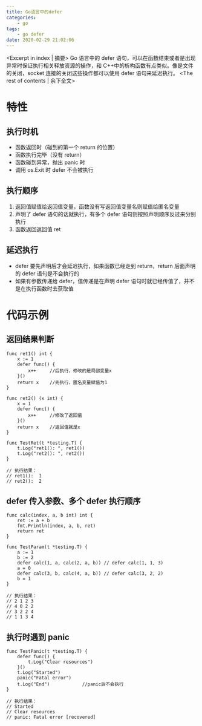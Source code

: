 ```yaml
---
title: Go语言中的defer
categories:
    - go
tags:
    - go defer
date: 2020-02-29 21:02:06
---
```


<Excerpt in index | 摘要>
Go 语言中的 defer 语句，可以在函数结束或者是出现异常时保证执行相关释放资源的操作，和 C++中的析构函数有点类似。像是文件的关闭，socket 连接的关闭这些操作都可以使用 defer 语句来延迟执行。<!-- more -->
<The rest of contents | 余下全文>

# 特性

## 执行时机

-   函数返回时（碰到的第一个 return 的位置）
-   函数执行完毕（没有 return）
-   函数碰到异常，抛出 panic 时
-   调用 os.Exit 时 defer 不会被执行

## 执行顺序

1. 返回值赋值给返回值变量，函数没有写返回值变量名则赋值给匿名变量
2. 声明了 defer 语句的话就执行，有多个 defer 语句则按照声明顺序反过来分别执行
3. 函数返回返回值 ret

## 延迟执行

-   defer 要先声明后才会延迟执行，如果函数已经走到 return，return 后面声明的 defer 语句是不会执行的
-   如果有参数传递给 defer，值传递是在声明 defer 语句时就已经传值了，并不是在执行函数时去获取值

# 代码示例

## 返回结果判断

```
func ret1() int {
	x := 1
	defer func() {
		x++     //后执行，修改的是局部变量x
	}()
	return x    //先执行，匿名变量赋值为1
}

func ret2() (x int) {
	x = 1
	defer func() {
		x++     //修改了返回值
	}()
	return x    //返回值就是x
}

func TestRet(t *testing.T) {
	t.Log("ret1(): ", ret1())
	t.Log("ret2(): ", ret2())
}

// 执行结果：
// ret1():  1
// ret2():  2
```

## defer 传入参数、多个 defer 执行顺序

```
func calc(index, a, b int) int {
	ret := a + b
	fmt.Println(index, a, b, ret)
	return ret
}

func TestParam(t *testing.T) {
	a := 1
	b := 2
	defer calc(1, a, calc(2, a, b)) // defer calc(1, 1, 3)
	a = 0
	defer calc(3, b, calc(4, a, b)) // defer calc(3, 2, 2)
	b = 1
}

// 执行结果：
// 2 1 2 3
// 4 0 2 2
// 3 2 2 4
// 1 1 3 4
```

## 执行时遇到 panic

```
func TestPanic(t *testing.T) {
	defer func() {
		t.Log("Clear resources")
	}()
	t.Log("Started")
	panic("Fatal error")
	t.Log("End")            //panic后不会执行
}

// 执行结果：
// Started
// Clear resources
// panic: Fatal error [recovered]
```
